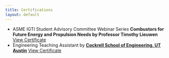 ```yaml
---
title: Certifications
layout: default
---
```

- ASME IGTI Student Advisory Committee Webinar Series **Combustors for Future Energy and Propulsion Needs by        Professor Timothy Lieuwen**
[View Certificate](files/ASME_Certificate.pdf)
- Engineering Teaching Assistant by **[Cockrell School of Engineering, UT Austin](https://cockrell.utexas.edu/)** 
[View Certificate](files/TA_Certification.pdf)




